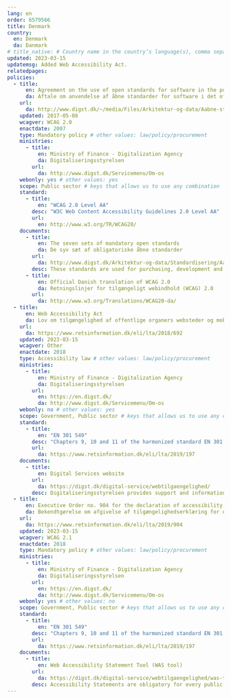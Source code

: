 ```yaml
---
lang: en
order: 6579566
title: Denmark
country:
  en: Denmark
  da: Danmark
# title_native: # Country name in the country’s language(s), comma separated. For Switzerland: Schweiz, Suisse, Svizzera, Svizra
updated: 2023-03-15
updatemsg: Added Web Accessibility Act.
relatedpages:
policies:
  - title:
      en: Agreement on the use of open standards for software in the public sector
      da: Aftale om anvendelse af åbne standarder for software i det offentlige, oktober 2007
    url:
      da: http://www.digst.dk/~/media/Files/Arkitektur-og-data/Aabne-standarder-vejledning/Aftale-om-anvendelse-af-abne-standarder-for-software-i-det-offentlige.pdf
    updated: 2017-05-08
    wcagver: WCAG 2.0
    enactdate: 2007
    type: Mandatory policy # other values: law/policy/procurement
    ministries:
      - title:
          en: Ministry of Finance - Digitalization Agency
          da: Digitaliseringsstyrelsen
        url:
          da: http://www.digst.dk/Servicemenu/Om-os
    webonly: yes # other values: yes
    scope: Public sector # keys that allows us to use any combination
    standard:
      - title:
          en: "WCAG 2.0 Level AA"
        desc: "W3C Web Content Accessibility Guidelines 2.0 Level AA"
        url:
          en: http://www.w3.org/TR/WCAG20/
    documents:
      - title:
          en: The seven sets of mandatory open standards
          da: De syv sæt af obligatoriske åbne standarder
        url:
          da: http://www.digst.dk/Arkitektur-og-data/Standardisering/Aabne-standarder--vejledning/De-syv-saet-af-obligatoriske-aabne-standarder
        desc: These standards are used for purchasing, development and operation of the websites of public authorities.
      - title:
          en: Official Danish translation of WCAG 2.0
          da: Retningslinjer for tilgængeligt webindhold (WCAG) 2.0
        url:
          da: http://www.w3.org/Translations/WCAG20-da/
  - title:
      en: Web Accessibility Act
      da: Lov om tilgængelighed af offentlige organers websteder og mobilapplikationer
    url:
      da: https://www.retsinformation.dk/eli/lta/2018/692
    updated: 2023-03-15
    wcagver: Other
    enactdate: 2018
    type: Accessibility law # other values: law/policy/procurement
    ministries:
      - title:
          en: Ministry of Finance - Digitalization Agency
          da: Digitaliseringsstyrelsen
        url:
          en: https://en.digst.dk/
          da: http://www.digst.dk/Servicemenu/Om-os
    webonly: no # other values: yes
    scope: Government, Public sector # keys that allows us to use any combination
    standard:
      - title:
          en: "EN 301 549"
        desc: "Chapters 9, 10 and 11 of the harmonized standard EN 301 549 define the law's requirements for web accessibility. The standard for the law on web accessibility is laid down in an executive order on standard."
        url:
          da: https://www.retsinformation.dk/eli/lta/2019/197
    documents:
      - title:
          en: Digital Services website
        url:
          da: https://digst.dk/digital-service/webtilgaengelighed/
        desc: Digitaliseringsstyrelsen provides support and information about web accessibility and the web accessibility act
  - title:
      en: Executive Order no. 904 for the declaration of accessibility
      da: Bekendtgørelse om afgivelse af tilgængelighedserklæring for offentlige organers websteder og mobilapplikationer
    url:
      da: https://www.retsinformation.dk/eli/lta/2019/904
    updated: 2023-03-15
    wcagver: WCAG 2.1
    enactdate: 2018
    type: Mandatory policy # other values: law/policy/procurement
    ministries:
      - title:
          en: Ministry of Finance - Digitalization Agency
          da: Digitaliseringsstyrelsen
        url:
          en: https://en.digst.dk/
          da: http://www.digst.dk/Servicemenu/Om-os
    webonly: yes # other values: no
    scope: Government, Public sector # keys that allows us to use any combination
    standard:
      - title:
          en: "EN 301 549"
        desc: "Chapters 9, 10 and 11 of the harmonized standard EN 301 549 define the law's requirements for web accessibility. The standard for the law on web accessibility is laid down in an executive order on standard."
        url:
          da: https://www.retsinformation.dk/eli/lta/2019/197
    documents:
      - title:
          en: Web Accessibility Statement Tool (WAS tool)
        url:
          da: https://digst.dk/digital-service/webtilgaengelighed/was-tool/
        desc: Accessibility Statements are obligatory for every public sector body website and mobile application. The declarations must be created in the Danish Digitization Agency's WAS-Tool. The Danish Digitization Organization offers clear information including FAQ, tools and information about laws and regulations.
---
```

